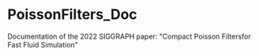 # PoissonFilters_Doc
Documentation of the 2022 SIGGRAPH paper: "Compact Poisson Filters ​for Fast Fluid Simulation"
